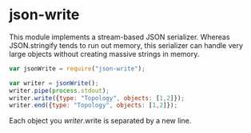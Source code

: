 # json-write

This module implements a stream-based JSON serializer. Whereas JSON.stringify tends to run out memory, this serializer can handle very large objects without creating massive strings in memory.

```js
var jsonWrite = require("json-write");

var writer = jsonWrite();
writer.pipe(process.stdout);
writer.write({type: "Topology", objects: [1,2]});
writer.end({type: "Topology", objects: [1,2]});
```

Each object you *writer*.write is separated by a new line.
